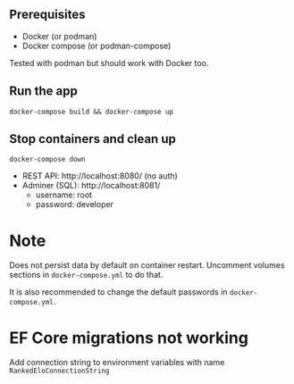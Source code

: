 ## Prerequisites 

- Docker (or podman)
- Docker compose (or podman-compose)

Tested with podman but should work with Docker too.

## Run the app

`docker-compose build && docker-compose up`

## Stop containers and clean up
`docker-compose down`

- REST API: http://localhost:8080/ (no auth)
- Adminer (SQL): http://localhost:8081/
    - username: root
    - password: developer

# Note

Does not persist data by default on container restart. Uncomment volumes sections in `docker-compose.yml` to do that.

It is also recommended to change the default passwords in `docker-compose.yml`.

# EF Core migrations not working

Add connection string to environment variables with name `RankedEloConnectionString`